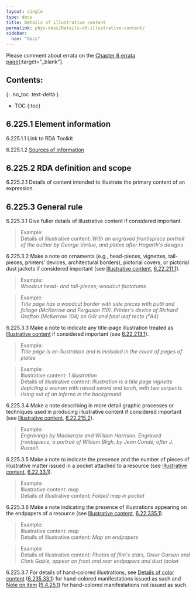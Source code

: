 ```yaml
---
layout: single
type: docs
title: Details of illustrative content
permalink: phys-desc/Details-of-illustrative-content/
sidebar:
  nav: "docs"
---
```


Please comment about errata on the [Chapter 6 errata page](https://docs.google.com/document/d/1mb67GUCT1bbQjywyeTpbjpWDe5iymT3qJ7jeoof5Ra4/edit#heading=h.n43tzdihiiwp){:target="_blank"}.

## Contents:
{: .no_toc .text-delta }

- TOC
{:toc}

## 6.225.1 Element information

<a name="6.225.1.1">6.225.1.1</a> Link to RDA Toolkit

<a name="6.225.1.2">6.225.1.2</a> [Sources of information](/DCRMR/phys-desc/#6011-sources-of-information) 

## 6.225.2 RDA definition and scope

<a name="6.225.2.1">6.225.2.1</a> Details of content intended to illustrate the primary content of an expression.

## 6.225.3 General rule

<a name="6.225.3.1">6.225.3.1</a> Give fuller details of illustrative content if considered important. 

>Example:  
> Details of illustrative content: <CITE>With an engraved frontispiece portrait of the author by George Vertue, and plates after Hogarth's designs</CITE>

<a name="6.225.3.2">6.225.3.2</a> Make a note on ornaments (e.g., head-pieces, vignettes, tail-pieces, printers’ devices, architectural borders), pictorial covers, or pictorial dust jackets if considered important (see [Illustrative content](/DCRMR/phys-desc/Illustrative-content/), [6.22.211.1](/DCRMR/phys-desc/Illustrative-content/#6.22.211.1)). 

>Example:  
><CITE>Woodcut head- and tail-pieces; woodcut factotums</CITE>

>Example:  
><CITE>Title page has a woodcut border with side pieces with putti and foliage (McKerrow and Ferguson 110). Printer's device of Richard Grafton (McKerrow 104) on G4r and final leaf recto (²A4)</CITE>

<a name="6.225.3.3">6.225.3.3</a> Make a note to indicate any title-page illustration treated as [Illustrative content](/DCRMR/phys-desc/Illustrative-content/) if considered important (see [6.22.213.1](/DCRMR/phys-desc/Illustrative-content/#6.22.213.1)).

>Example:  
><CITE>Title page is an illustration and is included in the count of pages of plates</CITE>

>Example:  
>Illustrative content: <CITE>1 illustration</CITE>  
>Details of illustrative content: <CITE>Illustration is a title page vignette depicting a woman with raised sword and torch, with two serpents rising out of an inferno in the background</CITE>

<a name="6.225.3.4">6.225.3.4</a> Make a note describing in more detail graphic processes or techniques used in producing illustrative content if considered important (see [Illustrative content](/DCRMR/phys-desc/Illustrative-content/), [6.22.215.2](/DCRMR/phys-desc/Illustrative-content/#6.22.215.2)). 

>Example:  
> <CITE>Engravings by Mackenzie and William Harrison. Engraved frontispiece, a portrait of William Bligh, by Jean Condé; after J. Russell</CITE>

<a name="6.225.3.5">6.225.3.5</a> Make a note to indicate the presence and the number of pieces of illustrative matter issued in a pocket attached to a resource (see [Illustrative content](/DCRMR/phys-desc/Illustrative-content/), [6.22.33.1](/DCRMR/phys-desc/Illustrative-content/#6.22.33.1)).

>Example:  
>Illustrative content: <CITE>map</CITE>  
>Details of illustrative content: <CITE>Folded map in pocket</CITE>  

<a name="6.225.3.6">6.225.3.6</a> Make a note indicating the presence of illustrations appearing on the endpapers of a resource (see [Illustrative content](/DCRMR/phys-desc/Illustrative-content/), [6.22.335.1](/DCRMR/phys-desc/Illustrative-content/#6.22.335.1)).

>Example:  
>Illustrative content: <CITE>map</CITE>  
>Details of illustrative content: <CITE>Map on endpapers</CITE> 

>Example:  
>Details of illustrative content: <CITE>Photos of film's stars, Greer Garson and Clark Gable, appear on front and rear endpapers and dust jacket</CITE>

<a name="6.225.3.7">6.225.3.7</a> For details of hand-colored illustrations, see [Details of color content](/DCRMR/phys-desc/Details-of-color-content/) ([6.235.33.1](/DCRMR/phys-desc/Details-of-color-content/#6.235.33.1)) for hand-colored manifestations issued as such and [Note on item](/DCRMR/additional-notes/Note-on-item) ([9.4.25.1](/DCRMR/additional-notes/Note-on-item/#9.4.25.1)) for hand-colored manifestations not issued as such.
